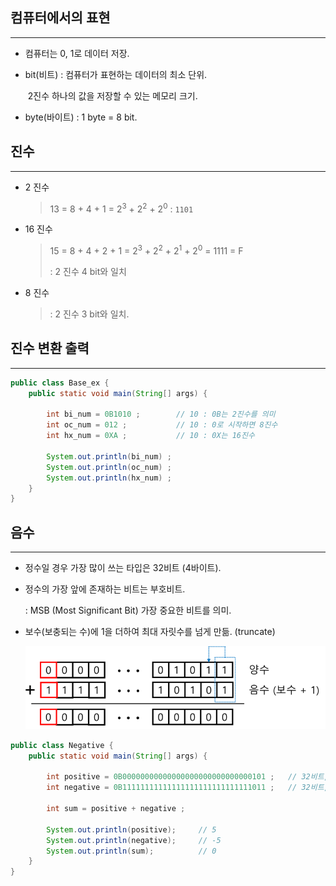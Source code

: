 ## 컴퓨터에서의 표현

---

* 컴퓨터는 0, 1로 데이터 저장.

* bit(비트) :  컴퓨터가 표현하는 데이터의 최소 단위. 

    ​				  2진수 하나의 값을 저장할 수 있는 메모리 크기.

* byte(바이트) : 1 byte = 8 bit.



## 진수

---

* 2 진수

    >13   =   8 + 4 + 1   =   2<sup>3</sup> + 2<sup>2</sup> + 2<sup>0</sup>    :   `1101`

* 16 진수

    >15   =   8 + 4 + 2 + 1   = 2<sup>3</sup> + 2<sup>2</sup> + 2<sup>1</sup> + 2<sup>0</sup>   =  1111   =    F
    >
    >: 2 진수 4 bit와 일치

* 8 진수

    > : 2 진수 3 bit와 일치.



## 진수 변환 출력

---

```java
public class Base_ex {
	public static void main(String[] args) {

		int bi_num = 0B1010 ;        // 10 : 0B는 2진수를 의미
		int oc_num = 012 ;           // 10 : 0로 시작하면 8진수
		int hx_num = 0XA ;           // 10 : 0X는 16진수
		
		System.out.println(bi_num) ;
		System.out.println(oc_num) ;
		System.out.println(hx_num) ;
	}
}
```





## 음수

---

* 정수일 경우 가장 많이 쓰는 타입은 32비트 (4바이트).

* 정수의 가장 앞에 존재하는 비트는 부호비트.

     : MSB (Most Significant Bit) 가장 중요한 비트를 의미.

* 보수(보충되는 수)에 1을 더하여 최대 자릿수를 넘게 만듦. (truncate)

    <img src="images/8765432457.png" alt="8765432457" style="zoom:67%;" />

```java
public class Negative {
	public static void main(String[] args) {

		int positive = 0B00000000000000000000000000000101 ;   // 32비트, 이진수 +5
		int negative = 0B11111111111111111111111111111011 ;   // 32비트, 이진수 -5
	
		int sum = positive + negative ;
		
		System.out.println(positive);     // 5
		System.out.println(negative);     // -5
		System.out.println(sum);          // 0
	}
}
```


